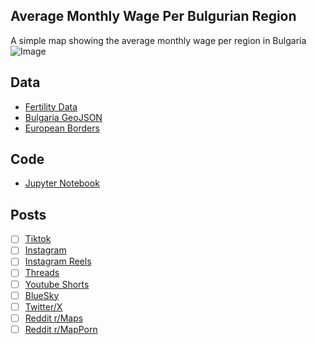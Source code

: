 ## Average Monthly Wage Per Bulgurian Region
A simple map showing the average monthly wage per region in Bulgaria
![Image](https://drive.google.com/uc?export=view&id=)

## Data
* [Fertility Data](https://www.nsi.bg/en/content/3930/statistical-regions-district)
* [Bulgaria GeoJSON](https://simplemaps.com/gis/country/bg)
* [European Borders](https://ec.europa.eu/eurostat/web/gisco/geodata/administrative-units/countries)

## Code
* [Jupyter Notebook](FormatData.ipynb)

## Posts
- [ ] [Tiktok]()
- [ ] [Instagram]()
- [ ] [Instagram Reels]()
- [ ] [Threads]()
- [ ] [Youtube Shorts]()
- [ ] [BlueSky]()
- [ ] [Twitter/X]()
- [ ] [Reddit r/Maps]()
- [ ] [Reddit r/MapPorn]()
